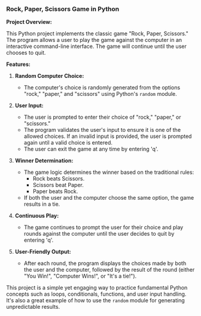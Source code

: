 ### Rock, Paper, Scissors Game in Python

**Project Overview:**

This Python project implements the classic game "Rock, Paper, Scissors." The program allows a user to play the game against the computer in an interactive command-line interface. The game will continue until the user chooses to quit.

**Features:**

1. **Random Computer Choice:**
   - The computer's choice is randomly generated from the options "rock," "paper," and "scissors" using Python's `random` module.
  
2. **User Input:**
   - The user is prompted to enter their choice of "rock," "paper," or "scissors."
   - The program validates the user's input to ensure it is one of the allowed choices. If an invalid input is provided, the user is prompted again until a valid choice is entered.
   - The user can exit the game at any time by entering 'q'.
  
3. **Winner Determination:**
   - The game logic determines the winner based on the traditional rules:
     - Rock beats Scissors.
     - Scissors beat Paper.
     - Paper beats Rock.
   - If both the user and the computer choose the same option, the game results in a tie.
  
4. **Continuous Play:**
   - The game continues to prompt the user for their choice and play rounds against the computer until the user decides to quit by entering 'q'.

5. **User-Friendly Output:**
   - After each round, the program displays the choices made by both the user and the computer, followed by the result of the round (either "You Win!", "Computer Wins!", or "It's a tie!").

This project is a simple yet engaging way to practice fundamental Python concepts such as loops, conditionals, functions, and user input handling. It's also a great example of how to use the `random` module for generating unpredictable results.
